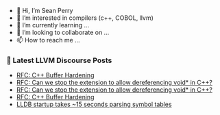 - 👋 Hi, I’m Sean Perry
- 👀 I’m interested in compilers (c++, COBOL, llvm)
- 🌱 I’m currently learning ...
- 💞️ I’m looking to collaborate on ...
- 📫 How to reach me ...

<!---
s66perry/s66perry is a ✨ special ✨ repository because its `README.md` (this file) appears on your GitHub profile.
You can click the Preview link to take a look at your changes.
--->
### 📕 Latest LLVM Discourse Posts

<!-- DISCOURSE-LLVM:START -->
- [RFC: C++ Buffer Hardening](https://discourse.llvm.org/t/rfc-c-buffer-hardening/65734?page=3#post_57)
- [RFC: Can we stop the extension to allow dereferencing void* in C++?](https://discourse.llvm.org/t/rfc-can-we-stop-the-extension-to-allow-dereferencing-void-in-c/65708#post_13)
- [RFC: Can we stop the extension to allow dereferencing void* in C++?](https://discourse.llvm.org/t/rfc-can-we-stop-the-extension-to-allow-dereferencing-void-in-c/65708#post_12)
- [RFC: C++ Buffer Hardening](https://discourse.llvm.org/t/rfc-c-buffer-hardening/65734?page=3#post_56)
- [LLDB startup takes ~15 seconds parsing symbol tables](https://discourse.llvm.org/t/lldb-startup-takes-15-seconds-parsing-symbol-tables/65487#post_7)
<!-- DISCOURSE-LLVM:END -->
